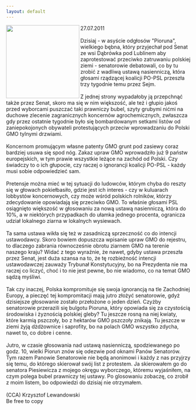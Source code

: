 ```yaml
---
layout: default
---
```

<img src="{{site.baseurl}}\articles\pictures\465.gmo-samo-zlo.jpg" align="left" HSPACE=”50” VSPACE=”50” width="200"><!--80--><p>
27.07.2011<br><br>Dzisiaj - w asyście odgłosów "Pioruna", wielkiego bębna, który przyjechał pod Senat ze wsi Dąbrówka pod Lublinem aby zaprotestować przeciwko zatruwaniu polskiej ziemi - senatorowie debatowali, co by tu zrobić z wadliwą ustawą nasienniczą, która głosami rządzącej koalicji PO-PSL przeszła trzy tygodnie temu przez Sejm. <br><br>Z jednej strony wypadałoby ją przepchnąć także przez Senat, skoro ma się w nim większość, ale też i głupio jakoś przed wyborcami puszczać taki prawniczy bubel, szyty grubymi nićmi na duchowe zlecenie zagranicznych koncernów agrochemicznych, zwłaszcza gdy przez ostatnie tygodnie było się bombardowanym setkami listów od zaniepokojonych obywateli protestujących przeciw wprowadzaniu do Polski GMO tylnymi drzwiami.<br><br>Koncernom promującym własne patenty GMO grunt pod zasiewy coraz bardziej usuwa się spod nóg. Zakaz upraw GMO wprowadziło już 9 państw europejskich, w tym prawie wszystkie leżące na zachód od Polski. Czy świadczy to o ich głupocie, czy raczej o ignorancji koalicji PO-PSL - każdy musi sobie odpowiedzieć sam. <br><br>Pretensje można mieć w tej sytuacji do ludowców, którym chyba do reszty się w głowach pokiełbasiło, gdzie jest ich interes - czy w kuluarach lobbystów koncernowych, czy może wśród polskich rolników, którzy zdecydowanie opowiadają się przeciwko GMO. To właśnie głosami PSL osiągnięto większość w głosowaniu za nową ustawą nasienniczą, która do 10%, a w niektórych przypadkach do ułamka jednego procenta, ogranicza udział lokalnego ziarna w lokalnych wysiewach.<br><br>Ta sama ustawa wikła się też w zasadniczą sprzeczność co do intencji ustawodawcy. Skoro bowiem dopuszcza wpisanie upraw GMO do rejestru, to dlaczego zabrania równocześnie obrotu ziarnem GMO na terenie naszego kraju? Widać z tego wyraźnie, że nawet, gdyby ustawa przeszła przez Senat, jest duża szansa na to, że tę rozbieżność intencji ustawodawczej zauważy Trybunał Konstytucyjny, bo na Prezydenta nie ma raczej co liczyć, choć i to nie jest pewne, bo nie wiadomo, co na temat GMO sądzą myśliwi.<br><br>Tak czy inaczej, Polska kompromituje się swoja ignorancją na tle Zachodniej Europy, a pieczęć tej kompromitacji mają jutro złożyć senatorowie, gdyż dzisiejsze głosowanie zostało przełożone o jeden dzień. Czyżby senatorowie przerazili się bulgotu Pioruna, który opowiada się za czystością środowiska i żyznością polskiej gleby? Tu jeszcze rosną na niej kwiaty, które karmią pszczoły, bo z hektarów GMO pszczoły znikają. Tu jeszcze w ziemi żyją dżdżownice i saprofity, bo na polach GMO wszystko zdycha, nawet to, co dobre i cenne.<br><br>Jutro, w czasie głosowania nad ustawą nasienniczą, spodziewanego po godz. 10, wielki Piorun znów się odezwie pod oknami Panów Senatorów. Tym razem Panowie Senatorowie nie będą anonimowi i każdy z nas przyjrzy się temu, do którego skierował swój list z protestem. Ja skierowałem go do senatora Piesiewicza z mojego okręgu wyborczego, któremu wyjaśniłem, na czym polega bubel prawniczy tej ustawy. Po glosowaniu zobaczę, co zrobił z moim listem, bo odpowiedzi do dzisiaj nie otrzymałem.<br><br>(CCA) Krzysztof Lewandowski<br>Be free to copy<br></p>